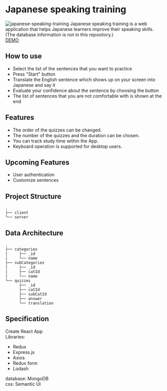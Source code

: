 # Japanese speaking training
![japanese-speaking-training](https://user-images.githubusercontent.com/33141219/57587732-8a098a00-74be-11e9-827c-62d5d04ebf60.gif)
Japanese speaking training is a web application that helps Japanese learners improve their speaking skills.<br/>
(The database information is not in this repository.)<br/>
[DEMO](https://english-speaking-training.herokuapp.com/)

## How to use
- Select the list of the sentences that you want to practice
- Press "Start" button
- Translate the English sentence which shows up on your screen into Japanese and say it
- Evaluate your confidence about the sentence by choosing the button
- The list of sentences that you are not comfortable with is shown at the end

## Features
- The order of the quizzes can be changed.
- The number of the quizzes and the duration can be chosen.
- You can track study time within the App.
- Keyboard operation is supported for desktop users.

## Upcoming Features
- User authentication
- Customize sentences

## Project Structure
    .
    ├── client                   
    └── server                    
		   
## Data Architecture
    .
    ├── categories
    |     ├── _id
    |     └── name
    ├── subCategories
    |     ├── _id
    |     ├── catId
    |     └── name
    └── quizzes
          ├── _id
          ├── catId
          ├── subCatId
          ├── answer
          └── translation

## Specification
Create React App<br/>
Libraries:
- Redux
- Express.js
- Axios
- Redux form
- Lodash<br/>

database: MongoDB<br/>
css: Semantic UI
